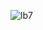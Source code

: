 ![lb7](https://user-images.githubusercontent.com/64086283/116006680-f41c8a80-a614-11eb-8642-394f5f1ad8c0.png)
